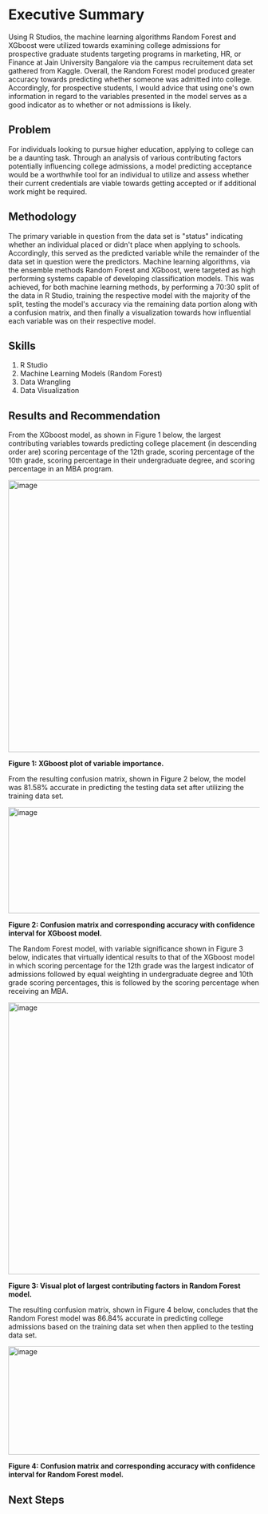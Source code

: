 # Executive Summary
Using R Studios, the machine learning algorithms Random Forest and XGboost were utilized towards examining college admissions for prospective graduate students targeting programs in marketing, HR, or Finance at Jain University Bangalore via the campus recruitement data set gathered from Kaggle. Overall, the Random Forest model produced greater accuracy towards predicting whether someone was admitted into college. Accordingly, for prospective students, I would advice that using one's own information in regard to the variables presented in the model serves as a good indicator as to whether or not admissions is likely. 

## Problem

For individuals looking to pursue higher education, applying to college can be a daunting task. Through an analysis of various contributing factors potentially influencing college admissions, a model predicting acceptance would be a worthwhile tool for an individual to utilize and assess whether their current credentials are viable towards getting accepted or if additional work might be required. 

## Methodology

The primary variable in question from the data set is "status" indicating whether an individual placed or didn't place when applying to schools. Accordingly, this served as the predicted variable while the remainder of the data set in question were the predictors. Machine learning algorithms, via the ensemble methods Random Forest and XGboost, were targeted as high performing systems capable of developing classification models. This was achieved, for both machine learning methods, by performing a 70:30 split of the data in R Studio, training the respective model with the majority of the split, testing the model's accuracy via the remaining data portion along with a confusion matrix, and then finally a visualization towards how influential each variable was on their respective model. 

## Skills

1. R Studio
2. Machine Learning Models (Random Forest)
3. Data Wrangling
4. Data Visualization


## Results and Recommendation

From the XGboost model, as shown in Figure 1 below, the largest contributing variables towards predicting college placement (in descending order are) scoring percentage of the 12th grade, scoring percentage of the 10th grade, scoring percentage in their undergraduate degree, and scoring percentage in an MBA program. 

<img width="545" height="545" alt="image" src="https://github.com/user-attachments/assets/1568c689-29e2-499e-8be3-9e535bd4b4b5" />

**Figure 1: XGboost plot of variable importance.**

From the resulting confusion matrix, shown in Figure 2 below, the model was 81.58% accurate in predicting the testing data set after utilizing the training data set. 

<img width="545" height="213" alt="image" src="https://github.com/user-attachments/assets/795520a7-9628-499e-9773-9fa4e7cdea71" />

**Figure 2: Confusion matrix and corresponding accuracy with confidence interval for XGboost model.**

The Random Forest model, with variable significance shown in Figure 3 below, indicates that virtually identical results to that of the XGboost model in which scoring percentage for the 12th grade was the largest indicator of admissions followed by equal weighting in undergraduate degree and 10th grade scoring percentages, this is followed by the scoring percentage when receiving an MBA. 

<img width="545" height="545" alt="image" src="https://github.com/user-attachments/assets/ae3d4c5c-f0f6-4fd1-b021-9851f9bb927b" />

**Figure 3: Visual plot of largest contributing factors in Random Forest model.**


The resulting confusion matrix, shown in Figure 4 below, concludes that the Random Forest model was 86.84% accurate in predicting college admissions based on the training data set when then applied to the testing data set. 

<img width="520" height="217" alt="image" src="https://github.com/user-attachments/assets/22728a19-8664-4687-822e-a46755847331" />

**Figure 4: Confusion matrix and corresponding accuracy with confidence interval for Random Forest model.**


## Next Steps
